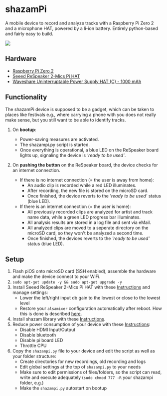 shazamPi
========================

A mobile device to record and analyze tracks with a Raspberry Pi Zero 2 and a microphone HAT, powered by a li-ion battery. Entirely python-based and fairly easy to build.


[![](https://i.imgur.com/pyAoYx3.jpg?raw=true)](https://i.imgur.com/pyAoYx3.jpg)


## Hardware
+ [Raspberry Pi Zero 2](https://www.raspberrypi.com/products/raspberry-pi-zero-2-w/)
+ [Seeed ReSpeaker 2-Mics Pi HAT](https://wiki.seeedstudio.com/ReSpeaker_2_Mics_Pi_HAT/)
+ [Waveshare Uninterruptable Power Supply HAT (C) - 1000 mAh](https://www.waveshare.com/wiki/UPS_HAT_(C))


## Functionality
The shazamPi device is supposed to be a gadget, which can be taken to places like festivals e.g., where carrying a phone with you does not really make sense, but you still want to be able to identify tracks.

1. On **bootup**:
   + Power-saving measures are activated.
   + The shazampi.py script is started. 
   + Once everything is operational, a blue LED on the ReSpeaker board lights up, signaling the device is _'ready to be used'_.

2. On **pushing the button** on the ReSpeaker board, the device checks for an internet connection.
   + If there is no internet connection (= the user is away from home):
      - An audio clip is recorded while a red LED illuminates. 
      - After recording, the new file is stored on the microSD card.
      - Once finished, the device reverts to the _'ready to be used'_ status (blue LED).
   + If there is an internet connection (= the user is home):
      - All previously recorded clips are analyzed for artist and track name data, while a green LED progress bar illuminates. 
      - All analysis results are stored in a log file and sent via eMail. 
      - All analyzed clips are moved to a seperate directory on the microSD card, so they won't be analyzed a second time. 
      - Once finished, the devices reverts to the _'ready to be used'_ status (blue LED).


## Setup
1. Flash piOS onto microSD card (SSH enabled), assemble the hardware and make the device connect to your WiFi.
2. `sudo apt-get update -y && sudo apt-get upgrade -y`
3. Install Seeed ReSpeaker 2-Mics Pi HAT with these [Instructions](https://wiki.seeedstudio.com/ReSpeaker_2_Mics_Pi_HAT_Raspberry/) and manage settings:
   - Lower the left/right input db gain to the lowest or close to the lowest level
   - Restore your `alsamixer` configuration automatically after reboot. How this is done is described [here](https://dev.to/luisabianca/fix-alsactl-store-that-does-not-save-alsamixer-settings-130i).
4. Install shazam library with these [Instructions](https://github.com/dotX12/ShazamIO).
5. Reduce power consumption of your device with these [Instructions](https://www.cnx-software.com/2021/12/09/raspberry-pi-zero-2-w-power-consumption/):
   - Disable HDMI Input/Output
   - Disable bluetooth
   - Disable pi board LED
   - Throttle CPU
6. Copy the `shazampi.py` file to your device and edit the script as well as your folder structure:
   - Create directories for new recordings, old recording and logs
   - Edit global settings at the top of `shazampi.py` to your needs
   - Make sure to edit permissions of files/folders, so the script can read, write and execute adequately (`sudo chmod 777 -R` your shazampi folder, e.g.)
   - Make the `shazampi.py` autostart on bootup
